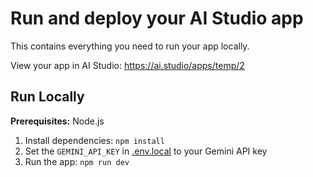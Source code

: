 
# Run and deploy your AI Studio app

This contains everything you need to run your app locally.

View your app in AI Studio: https://ai.studio/apps/temp/2

## Run Locally

**Prerequisites:**  Node.js


1. Install dependencies:
   `npm install`
2. Set the `GEMINI_API_KEY` in [.env.local](.env.local) to your Gemini API key
3. Run the app:
   `npm run dev`
